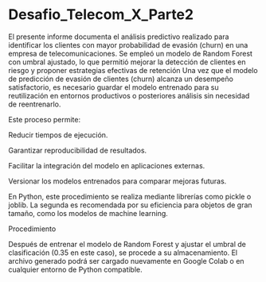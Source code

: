 # Desafio_Telecom_X_Parte2
El presente informe documenta el análisis predictivo realizado para identificar los clientes con mayor probabilidad de evasión (churn) en una empresa de telecomunicaciones. Se empleó un modelo de Random Forest con umbral ajustado, lo que permitió mejorar la detección de clientes en riesgo y proponer estrategias efectivas de retención
Una vez que el modelo de predicción de evasión de clientes (churn) alcanza un desempeño satisfactorio, es necesario guardar el modelo entrenado para su reutilización en entornos productivos o posteriores análisis sin necesidad de reentrenarlo.

Este proceso permite:

Reducir tiempos de ejecución.

Garantizar reproducibilidad de resultados.

Facilitar la integración del modelo en aplicaciones externas.

Versionar los modelos entrenados para comparar mejoras futuras.

En Python, este procedimiento se realiza mediante librerías como pickle o joblib. La segunda es recomendada por su eficiencia para objetos de gran tamaño, como los modelos de machine learning.

Procedimiento

Después de entrenar el modelo de Random Forest y ajustar el umbral de clasificación (0.35 en este caso), se procede a su almacenamiento. El archivo generado podrá ser cargado nuevamente en Google Colab o en cualquier entorno de Python compatible.
